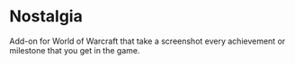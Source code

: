 # Nostalgia

Add-on for World of Warcraft that take a screenshot every achievement or milestone that you get in the game.